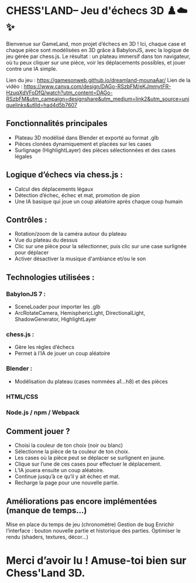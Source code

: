 # CHESS'LAND– Jeu d'échecs 3D ♟️☁️✨

Bienvenue sur GameLand, mon projet d’échecs en 3D !
Ici, chaque case et chaque pièce sont modélisées en 3D grâce à BabylonJS, avec la logique de jeu gérée par chess.js. 
Le résultat : un plateau immersif dans ton navigateur, où tu peux cliquer sur une pièce, voir les déplacements possibles, et jouer contre une IA simple.

Lien du jeu : https://gamesonweb.github.io/dreamland-mounaAar/
Lien de la vidéo : https://www.canva.com/design/DAGo-RSzbFM/eKJmmytFR-HzuqXdVFoDfQ/watch?utm_content=DAGo-RSzbFM&utm_campaign=designshare&utm_medium=link2&utm_source=uniquelinks&utlId=had4d5b7607
## Fonctionnalités principales

- Plateau 3D modélisé dans Blender et exporté au format .glb
- Pièces clonées dynamiquement et placées sur les cases
- Surlignage (HighlightLayer) des pièces sélectionnées et des cases légales
## Logique d’échecs via chess.js :
- Calcul des déplacements légaux
- Détection d’échec, échec et mat, promotion de pion
- Une IA basique qui joue un coup aléatoire après chaque coup humain
## Contrôles :
- Rotation/zoom de la caméra autour du plateau
- Vue du plateau du dessus 
- Clic sur une pièce pour la sélectionner, puis clic sur une case surlignée pour déplacer
- Activer désactiver la musique d'ambiance et/ou le son
## Technologies utilisées : 
### BabylonJS 7 :
- SceneLoader pour importer les .glb
- ArcRotateCamera, HemisphericLight, DirectionalLight, ShadowGenerator, HighlightLayer
### chess.js :
- Gère les règles d’échecs 
- Permet à l’IA de jouer un coup aléatoire
### Blender :
- Modélisation du plateau (cases nommées a1…h8) et des pièces
### HTML/CSS 
### Node.js / npm / Webpack 

## Comment jouer ? 
- Choisi la couleur de ton choix (noir ou blanc)
- Sélectionne la pièce de ta couleur de ton choix.
- Les cases où la pièce peut se déplacer se surlignent en jaune.
- Clique sur l’une de ces cases pour effectuer le déplacement.
- L’IA jouera ensuite un coup aléatoire.
- Continue jusqu’à ce qu’il y ait échec et mat.
- Recharge la page pour une nouvelle partie.

## Améliorations pas encore implémentées (manque de temps...)

Mise en place du temps de jeu (chronomètre) 
Gestion de bug 
Enrichir l’interface : bouton nouvelle partie et historique des parties.
Optimiser le rendu (shaders, textures, décor...)

# Merci d’avoir lu ! Amuse-toi bien sur Chess'Land 3D.
